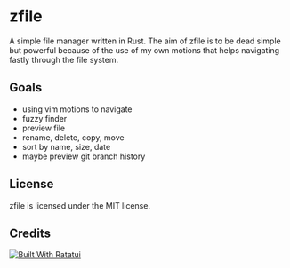 # zfile

A simple file manager written in Rust. The aim of zfile is to be dead simple but powerful because of the use of my own motions that helps navigating fastly through the file system.

## Goals

- using vim motions to navigate
- fuzzy finder
- preview file
- rename, delete, copy, move
- sort by name, size, date
- maybe preview git branch history

## License

zfile is licensed under the MIT license.

## Credits

[![Built With Ratatui](https://ratatui.rs/built-with-ratatui/badge.svg)](https://ratatui.rs/)
